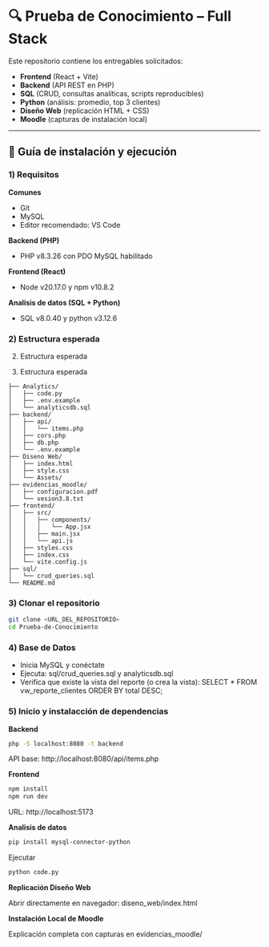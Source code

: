 # 🔍 Prueba de Conocimiento – Full Stack

Este repositorio contiene los entregables solicitados:

- **Frontend** (React + Vite)
- **Backend** (API REST en PHP)
- **SQL** (CRUD, consultas analíticas, scripts reproducibles)
- **Python** (análisis: promedio, top 3 clientes)
- **Diseño Web** (replicación HTML + CSS)
- **Moodle** (capturas de instalación local)

---

## 🚀 Guía de instalación y ejecución

### 1) Requisitos

**Comunes**
- Git  
- MySQL 
- Editor recomendado: VS Code  

**Backend (PHP)**
- PHP v8.3.26 con PDO MySQL habilitado  

**Frontend (React)**
- Node v20.17.0 y npm v10.8.2

**Analisis de datos (SQL + Python)**
- SQL v8.0.40 y python v3.12.6

### 2) Estructura esperada

2) Estructura esperada

2) Estructura esperada

```plaintext
├── Analytics/
│   ├── code.py
│   ├── .env.example
│   └── analyticsdb.sql
├── backend/
│   ├── api/
│   │   └── items.php
│   ├── cors.php
│   ├── db.php
│   └── .env.example
├── Diseno Web/
│   ├── index.html
│   ├── style.css
│   └── Assets/
├── evidencias_moodle/
│   ├── configuracion.pdf
│   └── vesion3.8.txt
├── frontend/
│   ├── src/
│   │   ├── components/
│   │   │   └── App.jsx
│   │   ├── main.jsx
│   │   └── api.js
│   ├── styles.css
│   ├── index.css
│   └── vite.config.js          
├── sql/
│   └── crud_queries.sql
└── README.md
```

### 3) Clonar el repositorio
```bash
git clone <URL_DEL_REPOSITORIO>
cd Prueba-de-Conocimiento
```

### 4) Base de Datos
- Inicia MySQL y conéctate
- Ejecuta: sql/crud_queries.sql y analyticsdb.sql
- Verifica que existe la vista del reporte (o crea la vista): SELECT * FROM vw_reporte_clientes ORDER BY total DESC;


### 5) Inicio y instalacción de dependencias

**Backend**
```bash
php -S localhost:8080 -t backend
```
API base: http://localhost:8080/api/items.php

**Frontend**
```bash
npm install 
npm run dev
```
URL: http://localhost:5173

**Analisis de datos**
```bash
pip install mysql-connector-python
```
Ejecutar
```bash
python code.py
```

**Replicación Diseño Web**
<div style="page-break-after: always;"></div>
Abrir directamente en navegador: diseno_web/index.html
<div style="page-break-after: always;"></div>

**Instalación Local de Moodle**
<div style="page-break-after: always;"></div>
Explicación completa con capturas en evidencias_moodle/
